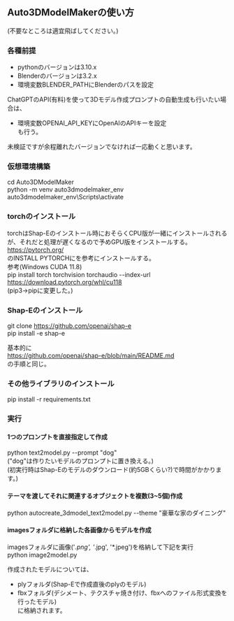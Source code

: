 ## Auto3DModelMakerの使い方
(不要なところは適宜飛ばしてください。)

### 各種前提
- pythonのバージョンは3.10.x  
- Blenderのバージョンは3.2.x  
- 環境変数BLENDER_PATHにBlenderのパスを設定  

ChatGPTのAPI(有料)を使って3Dモデル作成プロンプトの自動生成も行いたい場合は、  
- 環境変数OPENAI_API_KEYにOpenAIのAPIキーを設定  
も行う。  

未検証ですが余程離れたバージョンでなければ一応動くと思います。  

### 仮想環境構築
cd Auto3DModelMaker  
python -m venv auto3dmodelmaker_env  
auto3dmodelmaker_env\Scripts\activate  

### torchのインストール
torchはShap-Eのインストール時におそらくCPU版が一緒にインストールされるが、それだと処理が遅くなるので予めGPU版をインストールする。  
https://pytorch.org/  
のINSTALL PYTORCHにを参考にインストールする。  
参考(Windows CUDA 11.8)  
pip install torch torchvision torchaudio --index-url https://download.pytorch.org/whl/cu118  
(pip3->pipに変更した。)  

### Shap-Eのインストール
git clone https://github.com/openai/shap-e  
pip install -e shap-e  

基本的に  
https://github.com/openai/shap-e/blob/main/README.md  
の手順と同じ。  

### その他ライブラリのインストール
pip install -r requirements.txt  

### 実行
#### 1つのプロンプトを直接指定して作成
python text2model.py --prompt "dog"  
("dog"は作りたいモデルのプロンプトに置き換える。)  
(初実行時はShap-Eのモデルのダウンロード(約5GBくらい?)で時間がかかります。)  

#### テーマを渡してそれに関連するオブジェクトを複数(3~5個)作成
python autocreate_3dmodel_text2model.py --theme "豪華な家のダイニング"

#### imagesフォルダに格納した各画像からモデルを作成  
imagesフォルダに画像('*.png', '*.jpg', '*.jpeg')を格納して下記を実行  
python image2model.py  

作成されたモデルについては、  
- plyフォルダ(Shap-Eで作成直後のplyのモデル)  
- fbxフォルダ(デシメート、テクスチャ焼き付け、fbxへのファイル形式変換を行ったモデル)  
に格納されます。  